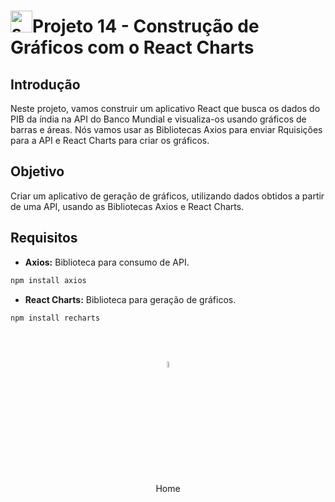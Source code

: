 <h1><img src="https://i.imgur.com/H9wEgsJ.png" title="source: imgur.com" width="35px"/>Projeto 14 - Construção de Gráficos com o React Charts</h1>

## Introdução

Neste projeto, vamos construir um aplicativo React que busca os dados do PIB da índia na API do Banco Mundial e visualiza-os usando gráficos de barras e áreas. Nós vamos usar as Bibliotecas Axios para enviar Rquisições para a API e React Charts para criar os gráficos.

## Objetivo

Criar um aplicativo de geração de gráficos, utilizando dados obtidos  a partir de uma API, usando as Bibliotecas Axios e React Charts.

## Requisitos

- **Axios:** Biblioteca para consumo de API.

```bash
npm install axios
```

- **React Charts:** Biblioteca para geração de gráficos.

```bash
npm install recharts
```


<br /><br />
	
<div align="center"><a href="../README.md"><img src="https://i.imgur.com/kfHCxif.png" title="source: imgur.com" width="5%"/></a></div>
<div align="center">Home</div>